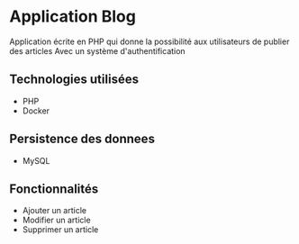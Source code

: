 # Application Blog
Application écrite en PHP qui donne la possibilité aux utilisateurs de publier des articles
Avec un système d'authentification
## Technologies utilisées
* PHP
* Docker
## Persistence des donnees
* MySQL
## Fonctionnalités
* Ajouter un article
* Modifier un article
* Supprimer un article
